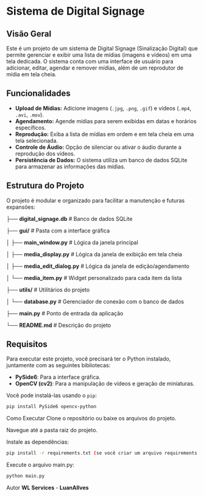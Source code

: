 # Sistema de Digital Signage

## Visão Geral

Este é um projeto de um sistema de Digital Signage (Sinalização Digital) que permite gerenciar e exibir uma lista de mídias (imagens e vídeos) em uma tela dedicada. O sistema conta com uma interface de usuário para adicionar, editar, agendar e remover mídias, além de um reprodutor de mídia em tela cheia.

## Funcionalidades

- **Upload de Mídias:** Adicione imagens (`.jpg`, `.png`, `.gif`) e vídeos (`.mp4`, `.avi`, `.mov`).
- **Agendamento:** Agende mídias para serem exibidas em datas e horários específicos.
- **Reprodução:** Exiba a lista de mídias em ordem e em tela cheia em uma tela selecionada.
- **Controle de Áudio:** Opção de silenciar ou ativar o áudio durante a reprodução dos vídeos.
- **Persistência de Dados:** O sistema utiliza um banco de dados SQLite para armazenar as informações das mídias.

## Estrutura do Projeto
O projeto é modular e organizado para facilitar a manutenção e futuras expansões:

├── **digital_signage.db**                   # Banco de dados SQLite

├── **gui/**                                 # Pasta com a interface gráfica

│   ├── **main_window.py**                   # Lógica da janela principal

│   ├── **media_display.py**                 # Lógica da janela de exibição em tela cheia

│   ├── **media_edit_dialog.py**             # Lógica da janela de edição/agendamento

│   └── **media_item.py**                    # Widget personalizado para cada item da lista

├── **utils/**                               # Utilitários do projeto

│   └── **database.py**                      # Gerenciador de conexão com o banco de dados

├── **main.py**                              # Ponto de entrada da aplicação

└── **README.md**                            # Descrição do projeto


## Requisitos
Para executar este projeto, você precisará ter o Python instalado, juntamente com as seguintes bibliotecas:

- **PySide6**: Para a interface gráfica.
- **OpenCV (cv2)**: Para a manipulação de vídeos e geração de miniaturas.

Você pode instalá-las usando o `pip`:

```bash
pip install PySide6 opencv-python
```

Como Executar
Clone o repositório ou baixe os arquivos do projeto.

Navegue até a pasta raiz do projeto.

Instale as dependências: 
```bash
pip install -r requirements.txt (se você criar um arquivo requirements.txt).
```

Execute o arquivo main.py:

```bash
python main.py
```

Autor
**WL Services** - **LuanAllves**
